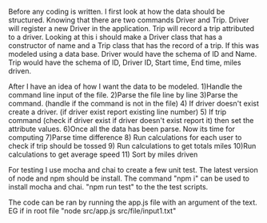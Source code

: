 Before any coding is written. I first look at how the data should be structured. Knowing that there are two commands
Driver and Trip. Driver will register a new Driver in the application. Trip will record a trip attributed to a driver.
Looking at this i should make a Driver class that has a constructor of name and a Trip class that has the record of a trip. If this
was modeled using a data base. Driver would have the schema of ID and Name. Trip would have the schema of ID, Driver ID, Start time,
End time, miles driven.


After I have an idea of how I want the data to be modeled.
1)Handle the command line input of the file.
2)Parse the file line by line
3)Parse the command. (handle if the command is not in the file)
4) If driver doesn't exist create a driver. (if driver exist report existing line number)
5) If trip command (check if driver exist if driver doesn't exist report it) then set the
attribute values.
6)Once all the data has been parse. Now its time for computing
7)Parse time difference
8) Run calculations for each user to check if trip should be tossed
9) Run calculations to get totals miles
10)Run calculations to get average speed
11) Sort by miles driven

For testing I use mocha and chai to create a few unit test.
The latest version of node and npm should be install. The command "npm i" can be used to install mocha and chai.
"npm run test" to the the test scripts.

The code can be ran by running the app.js file with an argument of the text. EG if in root file "node src/app.js src/file/input1.txt"
